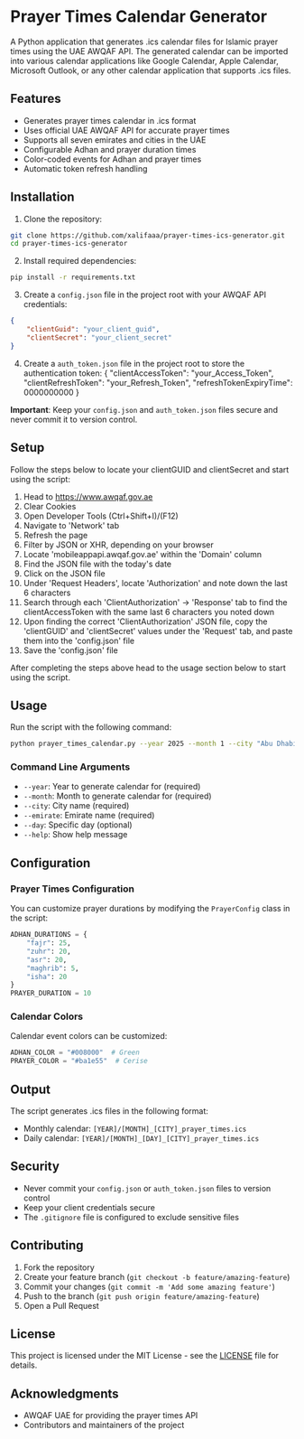 # Prayer Times Calendar Generator

A Python application that generates .ics calendar files for Islamic prayer times using the UAE AWQAF API. The generated calendar can be imported into various calendar applications like Google Calendar, Apple Calendar, Microsoft Outlook, or any other calendar application that supports .ics files.

## Features

- Generates prayer times calendar in .ics format
- Uses official UAE AWQAF API for accurate prayer times
- Supports all seven emirates and cities in the UAE
- Configurable Adhan and prayer duration times
- Color-coded events for Adhan and prayer times
- Automatic token refresh handling

## Installation

1. Clone the repository:
```bash
git clone https://github.com/xalifaaa/prayer-times-ics-generator.git
cd prayer-times-ics-generator
```

2. Install required dependencies:
```bash
pip install -r requirements.txt
```

3. Create a `config.json` file in the project root with your AWQAF API credentials:
```json
{
    "clientGuid": "your_client_guid",
    "clientSecret": "your_client_secret"
}
```

4. Create a `auth_token.json` file in the project root to store the authentication token:
{
    "clientAccessToken": "your_Access_Token",
    "clientRefreshToken": "your_Refresh_Token",
    "refreshTokenExpiryTime": 0000000000
}

**Important**: Keep your `config.json` and `auth_token.json` files secure and never commit it to version control.

## Setup

Follow the steps below to locate your clientGUID and clientSecret and start using the script:
1. Head to https://www.awqaf.gov.ae
2. Clear Cookies
3. Open Developer Tools (Ctrl+Shift+I)/(F12)
4. Navigate to 'Network' tab
5. Refresh the page
6. Filter by JSON or XHR, depending on your browser
7. Locate 'mobileappapi.awqaf.gov.ae' within the 'Domain' column
8. Find the JSON file with the today's date
9. Click on the JSON file
10. Under 'Request Headers', locate 'Authorization' and note down the last 6 characters
11. Search through each 'ClientAuthorization' -> 'Response' tab to find the clientAccessToken with the same last 6 characters you noted down
12. Upon finding the correct 'ClientAuthorization' JSON file, copy the 'clientGUID' and 'clientSecret' values under the 'Request' tab, and paste them into the 'config.json' file
13. Save the 'config.json' file

After completing the steps above head to the usage section below to start using the script.

## Usage

Run the script with the following command:
```bash
python prayer_times_calendar.py --year 2025 --month 1 --city "Abu Dhabi" --emirate "Abu Dhabi"
```

### Command Line Arguments

- `--year`: Year to generate calendar for (required)
- `--month`: Month to generate calendar for (required)
- `--city`: City name (required)
- `--emirate`: Emirate name (required)
- `--day`: Specific day (optional)
- `--help`: Show help message

## Configuration

### Prayer Times Configuration

You can customize prayer durations by modifying the `PrayerConfig` class in the script:

```python
ADHAN_DURATIONS = {
    "fajr": 25,
    "zuhr": 20,
    "asr": 20,
    "maghrib": 5,
    "isha": 20
}
PRAYER_DURATION = 10
```

### Calendar Colors

Calendar event colors can be customized:
```python
ADHAN_COLOR = "#008000"  # Green
PRAYER_COLOR = "#ba1e55"  # Cerise
```

## Output

The script generates .ics files in the following format:
- Monthly calendar: `[YEAR]/[MONTH]_[CITY]_prayer_times.ics`
- Daily calendar: `[YEAR]/[MONTH]_[DAY]_[CITY]_prayer_times.ics`

## Security

- Never commit your `config.json` or `auth_token.json` files to version control
- Keep your client credentials secure
- The `.gitignore` file is configured to exclude sensitive files

## Contributing

1. Fork the repository
2. Create your feature branch (`git checkout -b feature/amazing-feature`)
3. Commit your changes (`git commit -m 'Add some amazing feature'`)
4. Push to the branch (`git push origin feature/amazing-feature`)
5. Open a Pull Request

## License

This project is licensed under the MIT License - see the [LICENSE](LICENSE) file for details.

## Acknowledgments

- AWQAF UAE for providing the prayer times API
- Contributors and maintainers of the project
